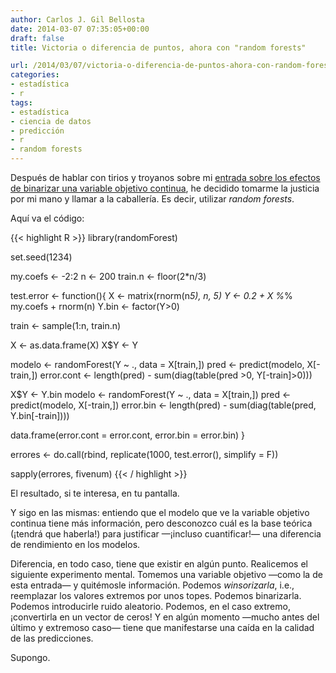 ```yaml
---
author: Carlos J. Gil Bellosta
date: 2014-03-07 07:35:05+00:00
draft: false
title: Victoria o diferencia de puntos, ahora con "random forests"

url: /2014/03/07/victoria-o-diferencia-de-puntos-ahora-con-random-forests/
categories:
- estadística
- r
tags:
- estadística
- ciencia de datos
- predicción
- r
- random forests
---
```


Después de hablar con tirios y troyanos sobre mi [entrada sobre los efectos de binarizar una variable objetivo continua](http://www.datanalytics.com/2014/03/04/victoria-o-diferencia-de-puntos-lm-o-glm/), he decidido tomarme la justicia por mi mano y llamar a la caballería. Es decir, utilizar _random forests_.

Aquí va el código:

{{< highlight R >}}
library(randomForest)

set.seed(1234)

my.coefs <- -2:2
n <- 200
train.n <- floor(2*n/3)

test.error <- function(){
  X <- matrix(rnorm(n*5), n, 5)
  Y <- 0.2 + X %*% my.coefs + rnorm(n)
  Y.bin <- factor(Y>0)

  train <- sample(1:n, train.n)

  X <- as.data.frame(X)
  X$Y <- Y

  modelo <- randomForest(Y ~ .,
    data = X[train,])
  pred <- predict(modelo, X[-train,])
  error.cont <- length(pred) -
    sum(diag(table(pred >0, Y[-train]>0)))

  X$Y <- Y.bin
  modelo <- randomForest(Y ~ .,
    data = X[train,])
  pred <- predict(modelo, X[-train,])
  error.bin <- length(pred) -
    sum(diag(table(pred, Y.bin[-train])))

  data.frame(error.cont = error.cont,
    error.bin = error.bin)
}

errores <- do.call(rbind,
  replicate(1000, test.error(), simplify = F))

sapply(errores, fivenum)
{{< / highlight >}}

El resultado, si te interesa, en tu pantalla.

Y sigo en las mismas: entiendo que el modelo que ve la variable objetivo continua tiene más información, pero desconozco cuál es la base teórica (¡tendrá que haberla!) para justificar —¡incluso cuantificar!— una diferencia de rendimiento en los modelos.

Diferencia, en todo caso, tiene que existir en algún punto. Realicemos el siguiente experimento mental. Tomemos una variable objetivo —como la de esta entrada— y quitémosle información. Podemos _winsorizarla_, i.e., reemplazar los valores extremos por unos topes. Podemos binarizarla. Podemos introducirle ruido aleatorio. Podemos, en el caso extremo, ¡convertirla en un vector de ceros! Y en algún momento —mucho antes del último y extremoso caso— tiene que manifestarse una caída en la calidad de las predicciones.

Supongo.